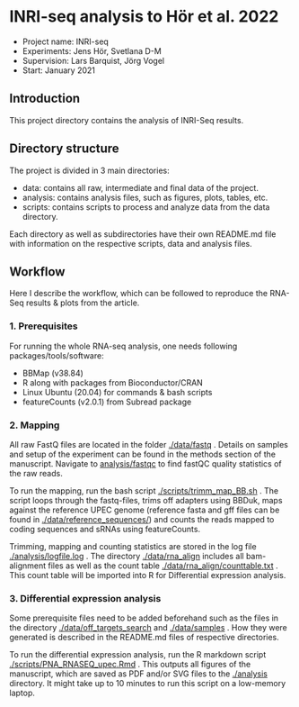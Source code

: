 # INRI-seq analysis to Hör et al. 2022

- Project name: INRI-seq
- Experiments: Jens Hör, Svetlana D-M
- Supervision: Lars Barquist, Jörg Vogel
- Start: January 2021

## Introduction

This project directory contains the analysis of INRI-Seq results.

 

## Directory structure

The project is divided in 3 main directories:

- data: contains all raw, intermediate and final data of the project.  
- analysis: contains analysis files, such as figures, plots, tables, etc. 
- scripts: contains scripts to process and analyze data from the data directory.

Each directory as well as subdirectories have their own README.md file with information on the respective scripts, data and analysis files. 



## Workflow

Here I describe the workflow, which can be followed to reproduce the RNA-Seq results & plots from the article. 



### 1. Prerequisites

For running the whole RNA-seq analysis, one needs following packages/tools/software:

- BBMap (v38.84)
- R along with packages from Bioconductor/CRAN 
- Linux Ubuntu (20.04) for commands & bash scripts
- featureCounts (v2.0.1) from Subread package

 

### 2. Mapping

All raw FastQ files are located in the folder [./data/fastq](data/fastq) . Details on samples and setup of the experiment can be found in the methods section of the manuscript. Navigate to [analysis/fastqc](./analysis/fastqc) to find fastQC quality statistics of the raw reads. 

 To run the mapping, run the bash script [./scripts/trimm_map_BB.sh](./scripts/trimm_map_BB.sh) . The script loops through the fastq-files, trims off adapters using BBDuk, maps against the reference UPEC genome (reference fasta and gff files can be found in [./data/reference_sequences/](./data/reference_sequences/)) and counts the reads mapped to coding sequences and sRNAs using featureCounts.

Trimming, mapping and counting statistics are stored in the log file [./analysis/logfile.log](./analysis/logfile.log) . The directory [./data/rna_align](./data/rna_align) includes all bam-alignment files as well as the count table [./data/rna_align/counttable.txt](./data/rna_align/counttable.txt) . This count table will be imported into R for Differential expression analysis.



### 3. Differential expression analysis

Some prerequisite files need to be added beforehand such as the files in the directory [./data/off_targets_search](./data/off_targets_search)  and [./data/samples](./data/samples) . How they were generated is described in the README.md files of respective directories.

To run the differential expression analysis, run the R markdown script [./scripts/PNA_RNASEQ_upec.Rmd](./scripts/PNA_RNASEQ_upec.Rmd) . This outputs all figures of the manuscript, which are saved as PDF and/or SVG files to the [./analysis](./analysis) directory. It might take up to 10 minutes to run this script on a low-memory laptop. 